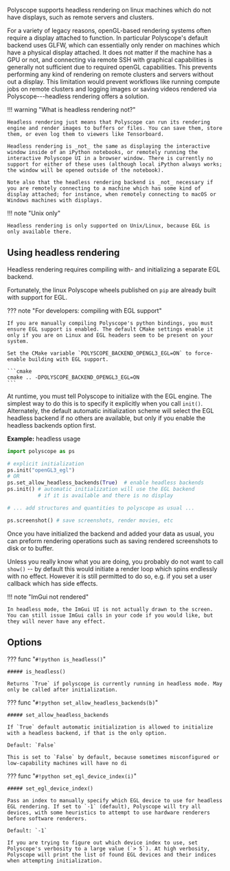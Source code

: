 Polyscope supports headless rendering on linux machines which do not have displays, such as remote servers and clusters.

For a variety of legacy reasons, openGL-based rendering systems often require a display attached to function. In particular Polyscope's default backend uses GLFW, which can essentially only render on machines which have a physical display attached. It does not matter if the machine has a GPU or not, and connecting via remote SSH with graphical capabilities is generally not sufficient due to required openGL capabilities. This prevents performing any kind of rendering on remote clusters and servers without out a display. This limitation would prevent workflows like running compute jobs on remote clusters and logging images or saving videos rendered via Polyscope---headless rendering offers a solution.

!!! warning "What is headless rendering not?"

    Headless rendering just means that Polyscope can run its rendering engine and render images to buffers or files. You can save them, store them, or even log them to viewers like Tensorboard.

    Headless rendering is _not_ the same as displaying the interactive window inside of an iPython notebooks, or remotely running the interactive Polyscope UI in a browser window. There is currently no support for either of these uses (although local iPython always works; the window will be opened outside of the notebook).

    Note also that the headless rendering backend is _not_ necessary if you are remotely connecting to a machine which has some kind of display attached; for instance, when remotely connecting to macOS or Windows machines with displays.

!!! note "Unix only"

    Headless rendering is only supported on Unix/Linux, because EGL is only available there.

    

## Using headless rendering
    
Headless rendering requires compiling with- and initializing a separate EGL backend.  

Fortunately, the linux Polyscope wheels published on `pip` are already built with support for EGL.

??? note "For developers: compiling with EGL support"

    If you are manually compiling Polyscope's python bindings, you must ensure EGL support is enabled. The default CMake settings enable it only if you are on Linux and EGL headers seem to be present on your system.
    
    Set the CMake variable `POLYSCOPE_BACKEND_OPENGL3_EGL=ON` to force-enable building with EGL support. 

    ```cmake
    cmake .. -DPOLYSCOPE_BACKEND_OPENGL3_EGL=ON
    ```


At runtime, you must tell Polyscope to initialize with the EGL engine. The simplest way to do this is to specify it explicitly when you call `init()`. Alternately, the default automatic initialization scheme will select the EGL headless backend if no others are available, but only if you enable the headless backends option first.

**Example:** headless usage
```python
import polyscope as ps

# explicit initialization
ps.init("openGL3_egl")
# OR
ps.set_allow_headless_backends(True)  # enable headless backends
ps.init() # automatic initialization will use the EGL backend
          # if it is available and there is no display

# ... add structures and quantities to polyscope as usual ...

ps.screenshot() # save screenshots, render movies, etc
```

Once you have initialized the backend and added your data as usual, you can preform rendering operations such as saving rendered screenshots to disk or to buffer.

Unless you really know what you are doing, you probably do not want to call `show()` -- by default this would initiate a render loop which spins endlessly with no effect. However it is still permitted to do so, e.g. if you set a user callback which has side effects.

!!! note "ImGui not rendered"

    In headless mode, the ImGui UI is not actually drawn to the screen. You can still issue ImGui calls in your code if you would like, but they will never have any effect.

## Options

??? func "`#!python is_headless()`"
    
    ##### is_headless()

    Returns `True` if polyscope is currently running in headless mode. May only be called after initialization.


??? func "`#!python set_allow_headless_backends(b)`"
    
    ##### set_allow_headless_backends

    If `True` default automatic initialization is allowed to initialize with a headless backend, if that is the only option.

    Default: `False`

    This is set to `False` by default, because sometimes misconfigured or low-capability machines will have no di


??? func "`#!python set_egl_device_index(i)`"
    
    ##### set_egl_device_index()

    Pass an index to manually specify which EGL device to use for headless EGL rendering. If set to `-1` (default), Polyscope will try all devices, with some heuristics to attempt to use hardware renderers before software renderers.

    Default: `-1`

    If you are trying to figure out which device index to use, set Polyscope's verbosity to a large value (`> 5`). At high verbosity, Polyscope will print the list of found EGL devices and their indices when attempting initialization.



